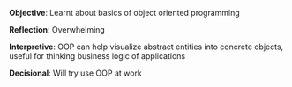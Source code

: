 **Objective**: Learnt about basics of object oriented programming

**Reflection**: Overwhelming

**Interpretive**: OOP can help visualize abstract entities into concrete objects, useful for thinking business logic of applications

**Decisional**: Will try use OOP at work